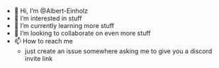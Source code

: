 - 👋 Hi, I’m @Albert-Einholz
- 👀 I’m interested in stuff
- 🌱 I’m currently learning more stuff
- 💞️ I’m looking to collaborate on even more stuff
- 📫 How to reach me
  -  just create an issue somewhere asking me to give you a discord invite link
